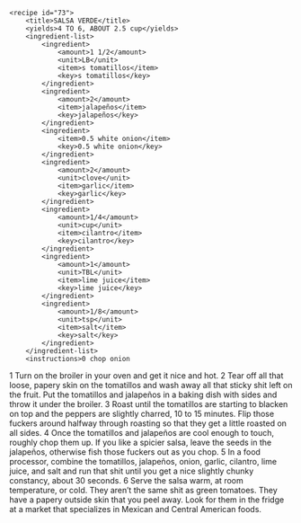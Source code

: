 <?xml version="1.0" encoding="UTF-8"?>
<!DOCTYPE gourmetDoc>
<gourmetDoc>

	<recipe id="73">
		<title>SALSA VERDE</title>
		<yields>4 TO 6, ABOUT 2.5 cup</yields>
		<ingredient-list>
			<ingredient>
				<amount>1 1/2</amount>
				<unit>LB</unit>
				<item>s tomatillos</item>
				<key>s tomatillos</key>
			</ingredient>
			<ingredient>
				<amount>2</amount>
				<item>jalapeños</item>
				<key>jalapeños</key>
			</ingredient>
			<ingredient>
				<item>0.5 white onion</item>
				<key>0.5 white onion</key>
			</ingredient>
			<ingredient>
				<amount>2</amount>
				<unit>clove</unit>
				<item>garlic</item>
				<key>garlic</key>
			</ingredient>
			<ingredient>
				<amount>1/4</amount>
				<unit>cup</unit>
				<item>cilantro</item>
				<key>cilantro</key>
			</ingredient>
			<ingredient>
				<amount>1</amount>
				<unit>TBL</unit>
				<item>lime juice</item>
				<key>lime juice</key>
			</ingredient>
			<ingredient>
				<amount>1/8</amount>
				<unit>tsp</unit>
				<item>salt</item>
				<key>salt</key>
			</ingredient>
		</ingredient-list>
		<instructions>0 chop onion
1 Turn on the broiler in your oven and get it nice and hot.
2 Tear off all that loose, papery skin on the tomatillos and wash away all that sticky shit left on
the fruit. Put the tomatillos and jalapeños in a baking dish with sides and throw it under the
broiler.
3 Roast until the tomatillos are starting to blacken on top and the peppers are slightly
charred, 10 to 15 minutes. Flip those fuckers around halfway through roasting so that they get
a little roasted on all sides.
4 Once the tomatillos and jalapeños are cool enough to touch, roughly chop them up. If you
like a spicier salsa, leave the seeds in the jalapeños, otherwise fish those fuckers out as you chop.
5 In a food processor, combine the tomatillos, jalapeños, onion, garlic, cilantro, lime juice, and
salt and run that shit until you get a nice slightly chunky constancy, about 30 seconds.
6 Serve the salsa warm, at room temperature, or cold.</instructions>
		<modifications>They aren’t the same shit as green tomatoes. They have a papery outside skin that you peel away. Look for them in the fridge at a market that specializes in Mexican and Central American foods.</modifications>
	</recipe>

</gourmetDoc>